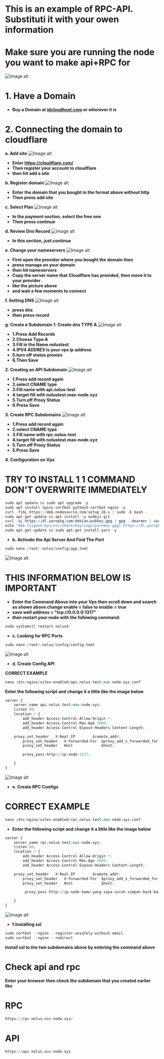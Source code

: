 # This is an example of RPC-API. Substituti it with your owen information

# Make sure you are running the node you want to make api+RPC for
![Image alt](https://github.com/Node-max/HOW-TO-MAKE-RPC-API/blob/main/foto/1.png)

# 1. Have a Domain
- **Buy a Domain at [idcloudhost.com](https://idcloudhost.com/) or wherever it is**

# 2. Connecting the domain to cloudflare

**a. Add site**
![Image alt](https://github.com/Node-max/HOW-TO-MAKE-RPC-API/blob/main/foto/2.png)

- **Enter https://cloudflare.com/**
- **Then register your account to cloudflare**
- **then hit add a site**

**b. Register domain**
![Image alt](https://github.com/Node-max/HOW-TO-MAKE-RPC-API/blob/main/foto/3.jpg)

- **Enter the domain that you bought in the format above without http**
- **Then press add site**

**c. Select Plan**
![Image alt](https://github.com/Node-max/HOW-TO-MAKE-RPC-API/blob/main/foto/4.png)

- **In the payment section, select the free one** 
- **Then press continue**

**d. Review Dns Record**
![Image alt](https://github.com/Node-max/HOW-TO-MAKE-RPC-API/blob/main/foto/5.png)

- **In this section, just continue**

**e. Change your nameservers**
![Image alt](https://github.com/Node-max/HOW-TO-MAKE-RPC-API/blob/main/foto/6.png)

- **First open the provider where you bought the domain then**
- **press manage on your domain**
- **then hit nameservers**
- **Copy the server name that Cloudflare has provided, then move it to your provider**
- **like the picture above**
- **and wait a few moments to connect**

**f. Setting DNS**
![Image alt](https://github.com/Node-max/HOW-TO-MAKE-RPC-API/blob/main/foto/7.jpg)

- **press dns**
- **then press record**

**g. Create a Subdomain**
**1. Create dns TYPE A**
![Image alt](https://github.com/Node-max/HOW-TO-MAKE-RPC-API/blob/main/foto/8.jpg)

- **1.Press Add Records**
- **2.Choose Type A**
- **3.Fill in the Name nolustest**
- **4.IPV4 ADDRES Is your vps ip address**
- **5.turn off status proxies**
- **6.Then Save**

**2. Creating an API Subdomain**
![Image alt](https://github.com/Node-max/HOW-TO-MAKE-RPC-API/blob/main/foto/9.jpg)

- **1.Press add record again**
- **2.select CNAME type**
- **3.Fill name with api.nolus-test**
- **4.target fill with nolustest.max-node.xyz**
- **5.Turn off Proxy Status**
- **6.Press Save**

**3. Create RPC Subdomains**
![Image alt](https://github.com/Node-max/HOW-TO-MAKE-RPC-API/blob/main/foto/10.jpg)

- **1.Press add record again**
- **2.select CNAME type**
- **3.Fill name with rpc.nolus-test**
- **4.target fill with nolustest.max-node.xyz**
- **5.Turn off Proxy Status**
- **5.Press Save**

**4. Configuration on Vps**
# TRY TO INSTALL 1 1 COMMAND DON'T OVERWRITE IMMEDIATELY

```python
sudo apt update && sudo apt upgrade -y
sudo apt install nginx certbot python3-certbot-nginx -y
curl -fsSL https://deb.nodesource.com/setup_16.x | sudo -E bash -
sudo apt-get update && apt install -y nodejs git
curl -sL https://dl.yarnpkg.com/debian/pubkey.gpg | gpg --dearmor | sudo tee /usr/share/keyrings/yarnkey.gpg >/dev/null
echo "deb [signed-by=/usr/share/keyrings/yarnkey.gpg] https://dl.yarnpkg.com/debian stable main" | sudo tee /etc/apt/sources.list.d/yarn.list
sudo apt-get update && sudo apt-get install yarn -y
```
- **b. Activate the Api Server And Find The Port**

```python
sudo nano /root/.nolus/config/app.toml
```
![Image alt](https://github.com/Node-max/HOW-TO-MAKE-RPC-API/blob/main/foto/11.png)

# THIS INFORMATION BELOW IS IMPORTANT

- **Enter the Command Above into your Vps then scroll down and search as shown above change enable = false to enable = true**
- **save well address = "tcp://0.0.0.0:1317"**
- **then restart your node with the following command:**

```python
sudo systemctl restart nolusd
```
- **c. Looking for RPC Ports**

```python
sudo nano /root/.nolus/config/config.toml
```

![Image alt](https://github.com/Node-max/HOW-TO-MAKE-RPC-API/blob/main/foto/12.png)


- **d. Create Config API**

**CORRECT EXAMPLE**

```python
nano /etc/nginx/sites-enabled/api.nolus-test.max-node.xyz.conf
```

**Enter the following script and change it a little like the image below**

```python
server {
    server_name api.nolus-test.max-node.xyz;
    listen 80;
    location / {
        add_header Access-Control-Allow-Origin *;
        add_header Access-Control-Max-Age 3600;
        add_header Access-Control-Expose-Headers Content-Length;

	proxy_set_header   X-Real-IP        $remote_addr;
        proxy_set_header   X-Forwarded-For  $proxy_add_x_forwarded_for;
        proxy_set_header   Host             $host;

        proxy_pass http://ip-node:1337;

    }
}
```
![Image alt](https://github.com/Node-max/HOW-TO-MAKE-RPC-API/blob/main/foto/13.jpg)

- **e. Create RPC Configs**

# CORRECT EXAMPLE
```python
nano /etc/nginx/sites-enabled/rpc.nolus-test.max-node.xyz.conf
```
- **Enter the following script and change it a little like the image below**
```python
server {
    server_name rpc.nolus-test.max-node.xyz;
    listen 80;
    location / {
        add_header Access-Control-Allow-Origin *;
        add_header Access-Control-Max-Age 3600;
        add_header Access-Control-Expose-Headers Content-Length;

	proxy_set_header   X-Real-IP        $remote_addr;
        proxy_set_header   X-Forwarded-For  $proxy_add_x_forwarded_for;
        proxy_set_header   Host             $host;

         proxy_pass http://ip-node-kamu-yang-saya-suruh-simpan-baik-baik:1337;

    }
}
```

![Image alt](https://github.com/Node-max/HOW-TO-MAKE-RPC-API/blob/main/foto/14.jpg)

- **f.Installing ssl**

```python
sudo certbot --nginx --register-unsafely-without-email
sudo certbot --nginx --redirect
```
**install ssl to the two subdomains above by entering the command above**

# Check api and rpc

**Enter your browser then check the subdomain that you created earlier like**
# RPC
```python
https://rpc-nolus.max-node.xyz/
```
# API
```python
https://api-nolus.max-node.xyz
```





